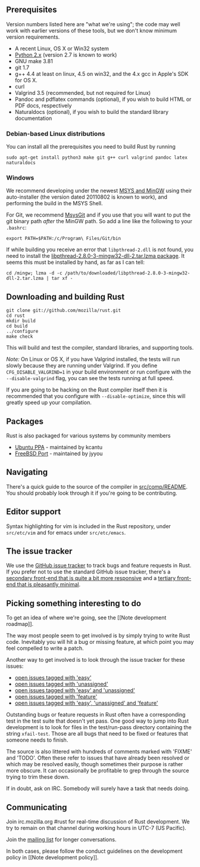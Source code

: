## Prerequisites

Version numbers listed here are "what we're using"; the code may well work with earlier versions of these tools, but we don't know minimum version requirements.

* A recent Linux, OS X or Win32 system
* [Python 2.x](http://www.python.org/download/) (version 2.7 is known to work)
* GNU make 3.81
* git 1.7
* g++ 4.4 at least on linux, 4.5 on win32, and the 4.x gcc in Apple's SDK for OS X.
* curl
* Valgrind 3.5 (recommended, but not required for Linux)
* Pandoc and pdflatex commands (optional), if you wish to build HTML or PDF docs, respectively
* Naturaldocs (optional), if you wish to build the standard library documentation

### Debian-based Linux distributions

You can install all the prerequisites you need to build Rust by running

    sudo apt-get install python3 make git g++ curl valgrind pandoc latex naturaldocs

### Windows

We recommend developing under the newest [MSYS and MinGW](http://www.mingw.org) using their auto-installer (the version dated 20110802 is known to work), and performing the build in the MSYS Shell.

For Git, we recommend [MsysGit](http://code.google.com/p/msysgit/) and if you use that you will want to put the git binary path *after* the MinGW path. So add a line like the following to your `.bashrc`:

    export PATH=$PATH:/c/Program\ Files/Git/bin

If while building you receive an error that `libpthread-2.dll` is not found, you need to install the [libpthread-2.8.0-3-mingw32-dll-2.tar.lzma package](http://sourceforge.net/projects/mingw/files/MinGW/Base/pthreads-w32/pthreads-w32-2.8.0-3/).  It seems this must be installed by hand, as far as I can tell:

    cd /mingw; lzma -d -c /path/to/downloaded/libpthread-2.8.0-3-mingw32-dll-2.tar.lzma | tar xf -

## Downloading and building Rust

    git clone git://github.com/mozilla/rust.git
    cd rust
    mkdir build
    cd build
    ../configure
    make check

This will build and test the compiler, standard libraries, and supporting tools.

*Note:* On Linux or OS X, if you have Valgrind installed, the tests will run slowly because they are running under Valgrind. If you define `CFG_DISABLE_VALGRIND=1` in your build environment or run configure with the `--disable-valgrind` flag, you can see the tests running at full speed.

If you are going to be hacking on the Rust compiler itself then it is recommended that you configure with `--disable-optimize`, since this will greatly speed up your compilation.

## Packages

Rust is also packaged for various systems by community members

* [Ubuntu PPA](https://launchpad.net/~kevincantu/+archive/rust/) - maintained by kcantu
* [FreeBSD Port](http://www.freebsd.org/cgi/cvsweb.cgi/ports/lang/rust/) - maintained by jyyou

## Navigating

There's a quick guide to the source of the compiler in [src/comp/README](https://github.com/mozilla/rust/blob/master/src/comp/README). You should probably look through it if you're going to be contributing.

## Editor support

Syntax highlighting for vim is included in the Rust repository, under `src/etc/vim` and for emacs under `src/etc/emacs`.

## The issue tracker

We use the [GitHub issue tracker](https://github.com/mozilla/rust/issues) to track bugs and feature requests in Rust.  If you prefer not to use the standard GitHub issue tracker, there's a [secondary front-end that is quite a bit more responsive](http://githubissues.heroku.com/#mozilla/rust) and a [tertiary front-end that is pleasantly minimal](http://izs.no.de/mozilla/rust).

## Picking something interesting to do

To get an idea of where we're going, see the [[Note development roadmap]].

The way most people seem to get involved is by simply trying to write Rust code. Inevitably you will hit a bug or missing feature, at which point you may feel compelled to write a patch.

Another way to get involved is to look through the issue tracker for these issues:

* [open issues tagged with 'easy'](https://github.com/mozilla/rust/issues?labels=easy&sort=updated&direction=desc&state=open&page=1)
* [open issues tagged with 'unassigned'](https://github.com/mozilla/rust/issues?labels=unassigned&sort=updated&direction=desc&state=open&page=1)
* [open issues tagged with 'easy' and 'unassigned'](https://github.com/mozilla/rust/issues?labels=unassigned&sort=created&direction=desc&state=open&page=1)
* [open issues tagged with 'feature'](https://github.com/mozilla/rust/issues?labels=feature&sort=updated&direction=desc&state=open&page=1)
* [open issues tagged with 'easy', 'unassigned' and 'feature'](https://github.com/mozilla/rust/issues?labels=easy%2Cfeature%2Cunassigned&sort=updated&direction=desc&state=open&page=1)

Outstanding bugs or feature requests in Rust often have a corresponding test in the test suite that doesn't yet pass.  One good way to jump into Rust development is to look for files in the test/run-pass directory containing the string `xfail-test`.  Those are all bugs that need to be fixed or features that someone needs to finish.

The source is also littered with hundreds of comments marked with 'FIXME' and 'TODO'. Often these refer to issues that have already been resolved or which may be resolved easily, though sometimes their purpose is rather more obscure. It can occasionally be profitable to grep through the source trying to trim these down.

If in doubt, ask on IRC. Somebody will surely have a task that needs doing.

## Communicating

Join irc.mozilla.org #rust for real-time discussion of Rust development.  We try to remain on that channel during working hours in UTC-7 (US Pacific).

Join the [mailing list](https://mail.mozilla.org/listinfo/rust-dev) for longer conversations.

In both cases, please follow the conduct guidelines on the development policy in [[Note development policy]].